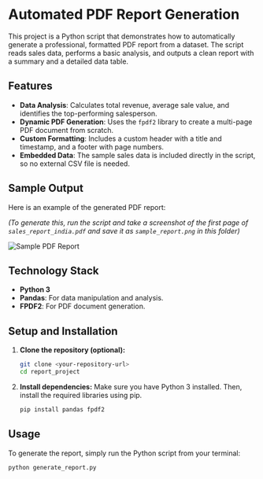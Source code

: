 # Automated PDF Report Generation

This project is a Python script that demonstrates how to automatically generate a professional, formatted PDF report from a dataset. The script reads sales data, performs a basic analysis, and outputs a clean report with a summary and a detailed data table.

## Features

- **Data Analysis**: Calculates total revenue, average sale value, and identifies the top-performing salesperson.
- **Dynamic PDF Generation**: Uses the `fpdf2` library to create a multi-page PDF document from scratch.
- **Custom Formatting**: Includes a custom header with a title and timestamp, and a footer with page numbers.
- **Embedded Data**: The sample sales data is included directly in the script, so no external CSV file is needed.

## Sample Output

Here is an example of the generated PDF report:

*(To generate this, run the script and take a screenshot of the first page of `sales_report_india.pdf` and save it as `sample_report.png` in this folder)*

![Sample PDF Report](./sample_report.png)

## Technology Stack

- **Python 3**
- **Pandas**: For data manipulation and analysis.
- **FPDF2**: For PDF document generation.

## Setup and Installation

1.  **Clone the repository (optional):**
    ```bash
    git clone <your-repository-url>
    cd report_project
    ```

2.  **Install dependencies:**
    Make sure you have Python 3 installed. Then, install the required libraries using pip.
    ```bash
    pip install pandas fpdf2
    ```

## Usage

To generate the report, simply run the Python script from your terminal:

```bash
python generate_report.py
